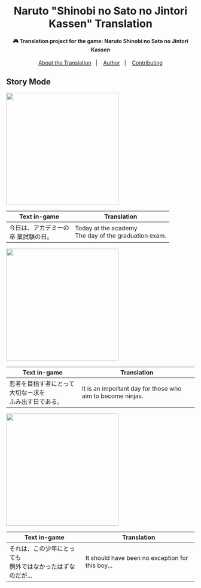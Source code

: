 <h1 align="center">Naruto "Shinobi no Sato no Jintori Kassen" Translation</h1>
<h4 align="center">🎮 Translation project for the game: Naruto Shinobi no Sato no Jintori Kassen</h4>

<p align="center">
  <a href="README.md">About the Translation</a>&nbsp;&nbsp;&nbsp;|&nbsp;&nbsp;&nbsp;
  <a href="#-author">Author</a>&nbsp;&nbsp;&nbsp;|&nbsp;&nbsp;&nbsp;
  <a href="#-contributing">Contributing</a>
</p>

## Story Mode

<img src="https://i.imgur.com/LOiI9tz.png" width="300"/>

Text in-game  | Translation
--- | ---
今日は、アカデミーの<br>卒 業試験の日。 | Today at the academy<br>The day of the graduation exam.

<img src="https://i.imgur.com/JAM9vGi.png" width="300"/>

Text in-game  | Translation
--- | ---
忍者を目指す者にとって大切なー求を<br>ふみ出す日である。 | It is an important day for those who aim to become ninjas.

<img src="https://i.imgur.com/RtdCfbB.png" width="300"/>

Text in-game  | Translation
--- | ---
それは、この少年にとっても<br>例外ではなかったはずなのだが... | It should have been no exception for this boy...
